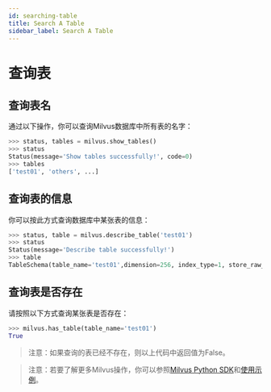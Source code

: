 ```yaml
---
id: searching-table
title: Search A Table
sidebar_label: Search A Table
---
```


# 查询表

## 查询表名
通过以下操作，你可以查询Milvus数据库中所有表的名字：

```python
>>> status, tables = milvus.show_tables()
>>> status
Status(message='Show tables successfully!', code=0)
>>> tables
['test01', 'others', ...]
```

## 查询表的信息
你可以按此方式查询数据库中某张表的信息：

```python
>>> status, table = milvus.describe_table('test01')
>>> status
Status(message='Describe table successfully!')
>>> table
TableSchema(table_name='test01',dimension=256, index_type=1, store_raw_vector=False)
```

## 查询表是否存在
请按照以下方式查询某张表是否存在：

```python
>>> milvus.has_table(table_name='test01')
True
```
> 注意：如果查询的表已经不存在，则以上代码中返回值为False。


> 注意：若要了解更多Milvus操作，你可以参照[Milvus Python SDK](https://pypi.org/project/pymilvus)和[使用示例](https://github.com/milvus-io/pymilvus/blob/master/examples/example.py)。

